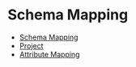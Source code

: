 # Schema Mapping

  * [Schema Mapping](/beta/schema_mapping/schema_mapping)
  * [Project](/beta/schema_mapping/project)
  * [Attribute Mapping](/beta/schema_mapping/attribute_mapping)

